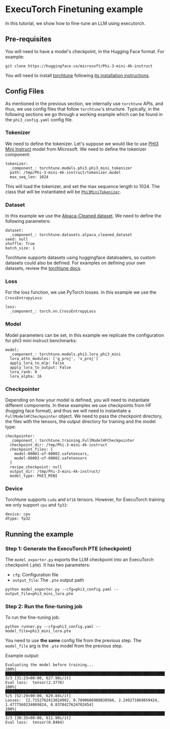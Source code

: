 # ExecuTorch Finetuning example

In this tutorial, we show how to fine-tune an LLM using executorch.

## Pre-requisites

You will need to have a model's checkpoint, in the Hugging Face format. For example:

```
git clone https://huggingface.co/microsoft/Phi-3-mini-4k-instruct
```

You will need to install [torchtune](https://github.com/pytorch/torchtune) following [its installation instructions](https://github.com/pytorch/torchtune?tab=readme-ov-file#installation).

## Config Files

As mentioned in the previous section, we internally use `torchtune` APIs, and thus, we use config files that follow `torchtune`'s structure. Typically, in the following sections we go through a working example which can be found in the `phi3_config.yaml` config file.

### Tokenizer

We need to define the tokenizer. Let's suppose we would like to use [PHI3 Mini Instruct](https://huggingface.co/microsoft/Phi-3-mini-4k-instruct) model from Microsoft. We need to define the tokenizer component:

```
tokenizer:
  _component_: torchtune.models.phi3.phi3_mini_tokenizer
  path: /tmp/Phi-3-mini-4k-instruct/tokenizer.model
  max_seq_len: 1024
```

This will load the tokenizer, and set the max sequence length to 1024. The class that will be instantiated will be [`Phi3MiniTokenizer`](https://github.com/pytorch/torchtune/blob/ee343e61804f9942b2bd48243552bf17b5d0d553/torchtune/models/phi3/_tokenizer.py#L30).

### Dataset

In this example we use the [Alpaca-Cleaned dataset](https://huggingface.co/datasets/yahma/alpaca-cleaned). We need to define the following parameters:

```
dataset:
  _component_: torchtune.datasets.alpaca_cleaned_dataset
seed: null
shuffle: True
batch_size: 1
```

Torchtune supports datasets using huggingface dataloaders, so custom datasets could also be defined. For examples on defining your own datasets, review the [torchtune docs](https://pytorch.org/torchtune/stable/tutorials/datasets.html#hugging-face-datasets).

### Loss

For the loss function, we use PyTorch losses. In this example we use the `CrossEntropyLoss`:

```
loss:
  _component_: torch.nn.CrossEntropyLoss
```

### Model

Model parameters can be set, in this example we replicate the configuration for phi3 mini instruct benchmarks:

```
model:
  _component_: torchtune.models.phi3.lora_phi3_mini
  lora_attn_modules: ['q_proj', 'v_proj']
  apply_lora_to_mlp: False
  apply_lora_to_output: False
  lora_rank: 8
  lora_alpha: 16
```

### Checkpointer

Depending on how your model is defined, you will need to instantiate different components. In these examples we use checkpoints from HF (hugging face format), and thus we will need to instantiate a `FullModelHFCheckpointer` object. We need to pass the checkpoint directory, the files with the tensors, the output directory for training and the model type:

```
checkpointer:
  _component_: torchtune.training.FullModelHFCheckpointer
  checkpoint_dir: /tmp/Phi-3-mini-4k-instruct
  checkpoint_files: [
    model-00001-of-00002.safetensors,
    model-00002-of-00002.safetensors
  ]
  recipe_checkpoint: null
  output_dir: /tmp/Phi-3-mini-4k-instruct/
  model_type: PHI3_MINI
```

### Device

Torchtune supports `cuda` and `bf16` tensors. However, for ExecuTorch training we only support `cpu` and `fp32`:

```
device: cpu
dtype: fp32
```

## Running the example

### Step 1: Generate the ExecuTorch PTE (checkpoint)

The `model_exporter.py` exports the LLM checkpoint into an ExecuTorch checkpoint (.pte). It has two parameters:

* `cfg`: Configuration file
* `output_file`: The `.pte` output path

```
python model_exporter.py --cfg=phi3_config.yaml --output_file=phi3_mini_lora.pte
```

### Step 2: Run the fine-tuning job

To run the fine-tuning job:

```
python runner.py --cfg=phi3_config.yaml --model_file=phi3_mini_lora.pte
```

You need to use **the same** config file from the previous step. The `model_file` arg is the `.pte` model from the previous step.

Example output:

```
Evaluating the model before training...
100%|██████████████████████████████████████████████████████████████████████████████████████| 3/3 [31:23<00:00, 627.98s/it]
Eval loss:  tensor(2.3778)
100%|██████████████████████████████████████████████████████████████████████████████████████| 5/5 [52:29<00:00, 629.84s/it]
Losses:  [2.7152762413024902, 0.7890686988830566, 2.249271869659424, 1.4777560234069824, 0.8378427624702454]
100%|██████████████████████████████████████████████████████████████████████████████████████| 3/3 [30:35<00:00, 611.90s/it]
Eval loss:  tensor(0.8464)
```
